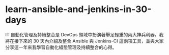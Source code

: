 # learn-ansible-and-jenkins-in-30-days
IT 自動化管理及持續整合是 DevOps 領域中扮演著舉足輕重的兩大神兵利器。我將在接下來的 30 天內介紹及整合 Ansible 與 Jenkins-CI 這兩項工具，並與大家分享這一年來我學習自動化組態管理及持續整合的心得。

